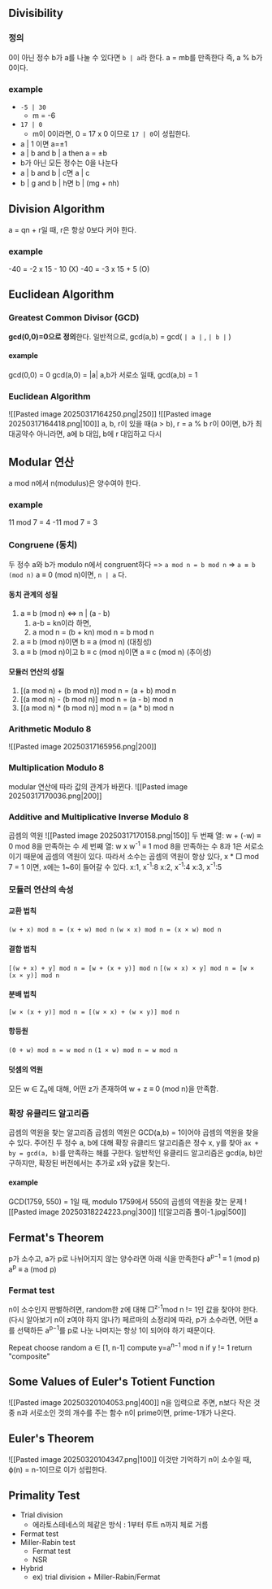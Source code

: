 ## Divisibility
### 정의
0이 아닌 정수 b가 a를 나눌 수 있다면 `b | a`라 한다.
a = mb를 만족한다
즉, a % b가 0이다.
### example
- `-5 | 30`
	- m = -6
- `17 | 0` 
	- m이 0이라면, 0 = 17 x 0 이므로 `17 | 0`이 성립한다.
- a | 1 이면 a=±1
- a | b and b | a then a = ±b
- b가 아닌 모든 정수는 0을 나눈다
- a | b and b | c면 a | c
- b | g and b | h면 b | (mg + nh)
## Division Algorithm
a = qn + r일 때, r은 항상 0보다 커야 한다.
### example
-40 = -2 x 15 - 10 (X)
-40 = -3 x 15 + 5 (O)
## Euclidean Algorithm
### Greatest Common Divisor (GCD)
**gcd(0,0)=0으로 정의**한다.
일반적으로, gcd(a,b) = gcd( `| a |` , `| b |` )
#### example
gcd(0,0) = 0
gcd(a,0) = |a|
a,b가 서로소 일때, gcd(a,b) = 1
### Euclidean Algorithm
![[Pasted image 20250317164250.png|250]]
![[Pasted image 20250317164418.png|100]]
a, b, r이 있을 때(a > b),
r = a % b
r이 0이면, b가 최대공약수
아니라면, a에 b 대입, b에 r 대입하고 다시
## Modular 연산
a mod n에서 n(modulus)은 양수여야 한다.
### example
11 mod 7 = 4
-11 mod 7 = 3
### Congruene (동치)
두 정수 a와 b가 modulo n에서 congruent하다
=> `a mod n = b mod n`
=> `a ≡ b (mod n)`
a ≡ 0 (mod n)이면, `n | a` 다.
#### 동치 관계의 성질
1. a ≡ b (mod n) ⇔ n | (a - b)
	1. a-b = kn이라 하면,
	2. a mod n = (b + kn) mod n = b mod n
2. a ≡ b (mod n)이면 b ≡ a (mod n) (대칭성)
3. a ≡ b (mod n)이고 b ≡ c (mod n)이면 a ≡ c (mod n) (추이성)
#### 모듈러 연산의 성질
1. \[(a mod n) + (b mod n)] mod n = (a + b) mod n
2. \[(a mod n) - (b mod n)] mod n = (a - b) mod n
3. \[(a mod n) * (b mod n)] mod n = (a * b) mod n
### Arithmetic Modulo 8
![[Pasted image 20250317165956.png|200]]
### Multiplication Modulo 8
modular 연산에 따라 값의 관계가 바뀐다.
![[Pasted image 20250317170036.png|200]]
### Additive and Multiplicative Inverse Modulo 8
곱셈의 역원
![[Pasted image 20250317170158.png|150]]
두 번째 열: w + (-w) ≡ 0 mod 8을 만족하는 수
세 번째 열: w x w<sup>-1</sup> ≡ 1 mod 8을 만족하는 수
8과 1은 서로소이기 때문에 곱셈의 역원이 있다.
따라서 소수는 곱셈의 역원이 항상 있다,
x \* □ mod 7 = 1 이면, 
x에는 1~6이 들어갈 수 있다.
x:1, x<sup>-1</sup>:8
x:2, x<sup>-1</sup>:4
x:3, x<sup>-1</sup>:5
### 모듈러 연산의 속성
#### 교환 법칙
`(w + x) mod n = (x + w) mod n`
`(w × x) mod n = (x × w) mod n`
#### 결합 법칙
`[(w + x) + y] mod n = [w + (x + y)] mod n`
`[(w × x) × y] mod n = [w × (x × y)] mod n`
#### 분배 법칙
`[w × (x + y)] mod n = [(w × x) + (w × y)] mod n`
#### 항등원
`(0 + w) mod n = w mod n`
`(1 × w) mod n = w mod n`
#### 덧셈의 역원
모든 w ∈ Z<sub>n</sub>에 대해, 어떤 z가 존재하여 w + z ≡ 0 (mod n)을 만족함.
### 확장 유클리드 알고리즘
곱셈의 역원을 찾는 알고리즘
곱셈의 역원은 GCD(a,b) = 1이어야 곱셈의 역원을 찾을 수 있다.
주어진 두 정수 a, b에 대해 확장 유클리드 알고리즘은 정수 x, y를 찾아 `ax + by = gcd(a, b)`를 만족하는 해를 구한다.
일반적인 유클리드 알고리즘은 gcd(a, b)만 구하지만, 확장된 버전에서는 추가로 x와 y값을 찾는다.
#### example
GCD(1759, 550) = 1일 때, modulo 1759에서 550의 곱셈의 역원을 찾는 문제
![[Pasted image 20250318224223.png|300]]
![[알고리즘 풀이-1.jpg|500]]
## Fermat's Theorem
p가 소수고, a가 p로 나뉘어지지 않는 양수라면 아래 식을 만족한다
a<sup>p−1</sup> ≡ 1 (mod p)
a<sup>p</sup> ≡ a (mod p)
### Fermat test
n이 소수인지 판별하려면, random한 z에 대해 □<sup>z-1</sup>mod n != 1인 값을 찾아야 한다. (다시 알아보기 n이 z여야 하지 않나?)
페르마의 소정리에 따라, p가 소수라면, 어떤 a를 선택하든 a<sup>p−1</sup>를 p로 나눈 나머지는 항상 1이 되어야 하기 때문이다.

Repeat
	choose random a ∈ \[1, n-1]
	compute y=a<sup>n−1</sup> mod n
	if y != 1 return "composite"

## Some Values of Euler's Totient Function
![[Pasted image 20250320104053.png|400]]
n을 입력으로 주면, n보다 작은 것 중 n과 서로소인 것의 개수를 주는 함수
n이 prime이면, prime-1개가 나온다.
## Euler's Theorem
![[Pasted image 20250320104347.png|100]]
이것만 기억하기
n이 소수일 때, ϕ(n) = n-1이므로 이가 성립한다.
## Primality Test
- Trial division
	- 에라토스테네스의 체같은 방식 : 1부터 루트 n까지 체로 거름
- Fermat test
- Miller-Rabin test
	- Fermat test
	- NSR
- Hybrid
	- ex) trial division + Miller-Rabin/Fermat
